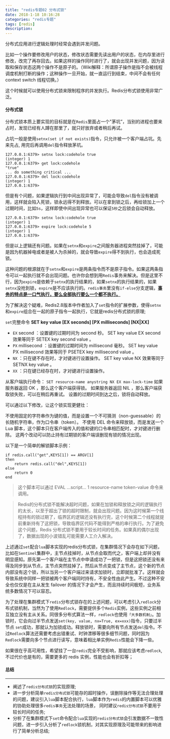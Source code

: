 ```yaml
---
title: "redis专题02 分布式锁"
date: 2018-1-18 10:16:28
categories: "redis专题"
tags: [redis]
description:
---
```


分布式应用进行逻辑处理时经常会遇到并发问题。
<!--more-->

比如一个操作要修改用户的状态，修改状态需要先读出用户的状态，在内存里进行修改，改完了再存回去。如果这样的操作同时进行了，就会出现并发问题，因为读取和保存状态这两个操作不是原子的。（Wiki解释：所谓原子操作是指不会被线程调度机制打断的操作；这种操作一旦开始，就一直运行到结束，中间不会有任何 context switch 线程切换。）


这个时候就可以使用分布式锁来限制程序的并发执行。Redis分布式锁使用非常广泛。

#### 分布式锁
分布式锁本质上要实现的目标就是在`Redis`里面占一个"茅坑”，当别的进程也要来占时，发现已经有人蹲在那里了，就只好放弃或者稍后再试。

占坑一般是使用`setnx(set if not exists)`指令，只允许被一个客户端占坑。先来先占, 用完后再调用`del`指令释放茅坑。
```shell
127.0.0.1:6379> setnx lock:codehole true
(integer) 1
127.0.0.1:6379> get lock:codehole
"true"
... do something critical ...
127.0.0.1:6379> del lock:codehole
(integer) 1
127.0.0.1:6379>
```
但是有个问题，如果逻辑执行到中间出现异常了，可能会导致`del`指令没有被调用，这样就会陷入死锁，锁永远得不到释放。可以在拿到锁之后，再给锁加上一个过期时间，比如`5s`，这样即使中间出现异常也可以保证`5秒`之后锁会自动释放。
```shell
127.0.0.1:6379> setnx lock:codehole true
(integer) 1
127.0.0.1:6379> expire lock:codehole 5
(integer) 1
127.0.0.1:6379>
```

但是以上逻辑还有问题。如果在`setnx`和`expire`之间服务器进程突然挂掉了，可能是因为机器掉电或者是被人为杀掉的，就会导致`expire`得不到执行，也会造成死锁。

这种问题的根源就在于`setnx`和`expire`是两条指令而不是原子指令。如果这两条指令可以一起执行就不会出现问题。也许你会想到用`Redis`事务来解决。但是这里不行，因为`expire`是依赖于`setnx`的执行结果的，如果`setnx`的执行结果的，如果`setnx`没抢到锁，`expire`是不应该执行的。`redis事务`里没有`if-else`分支逻辑，<u>**事务的特点是一口气执行，要么全部执行要么一个都不执行。**</u>

为了解决这个疑难，Redis2.8版本中作者加入了`set`指令的扩展参数，使得`setnx`和`expire`组合在一起的原子指令一起执行，它就是redis分布式锁的原理;

`set`完整命令
**SET key value [EX seconds] [PX milliseconds] [NX|XX]**
* `EX` second ：设置键的过期时间为 second 秒。 SET key value EX second 效果等同于 SETEX key second value 。
* `PX` millisecond ：设置键的过期时间为 millisecond 毫秒。 SET key value PX millisecond 效果等同于 PSETEX key millisecond value 。
* `NX` ：只在键不存在时，才对键进行设置操作。 SET key value NX 效果等同于 SETNX key value 。
* `XX` ：只在键已经存在时，才对键进行设置操作。

从客户端执行命令： `SET resource-name anystring NX EX max-lock-time`
如果服务器返回 OK ，那么这个客户端获得锁。
如果服务器返回 NIL ，那么客户端获取锁失败，可以在稍后再重试。
设置的过期时间到达之后，锁将自动释放。

可以通过以下修改，让这个锁实现更健壮：

不使用固定的字符串作为键的值，而是设置一个不可猜测（non-guessable）的长随机字符串，作为口令串（token）。
不使用 DEL 命令来释放锁，而是发送一个 Lua 脚本，这个脚本只在客户端传入的值和键的口令串相匹配时，才对键进行删除。
这两个改动可以防止持有过期锁的客户端误删现有锁的情况出现。

以下是一个简单的解锁脚本示例：
```shell
if redis.call("get",KEYS[1]) == ARGV[1]
then
    return redis.call("del",KEYS[1])
else
    return 0
end
```
> 这个脚本可以通过 EVAL ...script... 1 resource-name token-value 命令来调用。

> Redis的分布式锁不能解决超时问题，如果在加锁和释放锁之间的逻辑执行的太长，以至于超出了锁的超时限制，就会出现问题。因为这时候第一个线程持有的锁过期了，临界区的逻辑还没有执行完，这个时候第二个线程就提前重新持有了这把锁，导致临界区代码不能得到严格的串行执行。为了避免这个问题，Redis 分布式锁不要用于较长时间的任务。如果真的偶尔出现了，数据出现的小波错乱可能需要人工介入解决。

上述通过`set`配合`lua`脚本实现的redis分布式锁，在集群情况下会存在如下问题，
比如在`Sentinel`集群中，主节点挂掉时，从节点会取而代之，客户端上却并没有明显感知。原先第一个客户端在主节点中申请成功了一把锁，但是这把锁还没有来得及同步到从节点，主节点突然挂掉了。然后从节点变成了主节点，这个新的节点内部没有这个锁，所以当另一个客户端过来请求加锁时，立即就批准了。这样就会导致系统中同样一把锁被两个客户端同时持有，不安全性由此产生。不过这种不安全也仅仅是在主从发生 failover 的情况下才会产生，而且持续时间极短，业务系统多数情况下可以容忍。

为了处理在集群模式下`redis`分布式锁存在的上述问题，可以考虑引入`redlock`分布式锁机制，当然为了使用`Redlock`，需要提供多个`Redis`实例，这些实例之前相互独立没有主从关系。同很多分布式算法一样，`redlock`也使用`「大多数机制」`。加锁时，它会向过半节点发送`set(key, value, nx=True, ex=xxx)`指令，只要过半节点 `set`成功，那就认为加锁成功。释放锁时，需要向所有节点发送`del`指令。不过`Redlock`算法还需要考虑出错重试、时钟漂移等很多细节问题，同时因为`Redlock`需要向多个节点进行读写，意味着相比单实例`Redis`性能会下降一些。

如果很在乎高可用性，希望挂了一台`redis`完全不受影响，那就应该考虑`redlock`, 不过代价也是有的，需要更多的 redis 实例，性能也会有折扣等；

#### 总结
---
- 阐述了`redis分布式锁`的实现原理;
- 进一步分析简单`redis分布式锁`可能存的超时操作，误删除操作等无法合理处理的问题，建议引入`lua`脚本配合执行，`lua`脚本作为`redis`的内置脚本可以优雅的协助处理很多`redis事务`无法处理的场景， 同时建议`redis分布式锁`不要用于较长时间的任务;
-  分析了在集群模式下`set`命令配合`lua`实现的`redis分布式锁`会引发数据不一致性问题，进一步引入分析了`redlock`锁机制，对其实现原理及可能带来的影响进行了简单分析总结;
